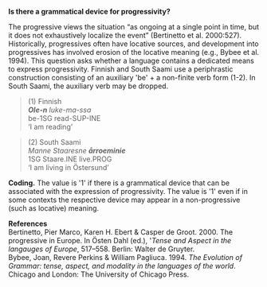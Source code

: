 **Is there a grammatical device for progressivity?**

The progressive views the situation “as ongoing at a single point in time, but it does not exhaustively localize the event” (Bertinetto et al. 2000:527). Historically, progressives often have locative sources, and development into progressives has involved erosion of the locative meaning (e.g., Bybee et al. 1994). This question asks whether a language contains a dedicated means to express progressivity. Finnish and South Saami use a periphrastic construction consisting of an auxiliary 'be' + a non-finite verb form (1-2). In South Saami, the auxiliary verb may be dropped.

>(1) Finnish<br/>
>***Ole-n** luke-ma-ssa*<br/>
>be-1SG read-SUP-INE<br/>
>‘I am reading’

>(2) South Saami<br/> 
>*Manne Staaresne **årroeminie***<br/>
>1SG Staare.INE live.PROG<br/> 
>‘I am living in Östersund’

**Coding.** The value is '1' if there is a grammatical device that can be associated with the expression of progressivity. The value is '1' even if in some contexts the respective device may appear in a non-progressive (such as locative) meaning.

**References**<br/>
Bertinetto, Pier Marco, Karen H. Ebert & Casper de Groot. 2000. The progressive in Europe. In Östen Dahl (ed.), '*Tense and Aspect in the langauges of Europe*, 517–558. Berlin: Walter de Gruyter.<br/>
Bybee, Joan, Revere Perkins & William Pagliuca. 1994. *The Evolution of Grammar: tense, aspect, and modality in the languages of the world*. Chicago and London: The University of Chicago Press.
